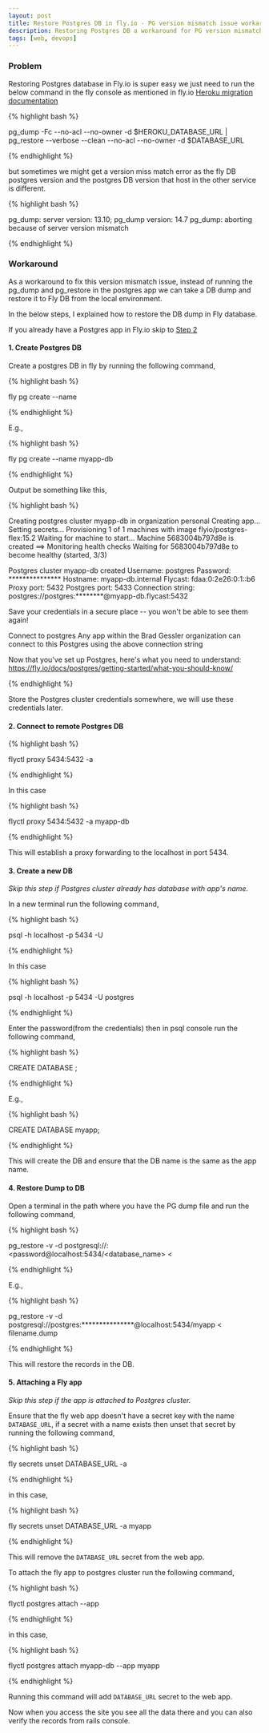 ```yaml
---
layout: post
title: Restore Postgres DB in fly.io - PG version mismatch issue workaround
description: Restoring Postgres DB a workaround for PG version mismatch issue in fly.io
tags: [web, devops]
---
```


### Problem

Restoring Postgres database in Fly.io is super easy we just need to run the below command in the fly console as mentioned in fly.io [Heroku migration documentation](https://fly.io/docs/rails/getting-started/migrate-from-heroku/#transfer-the-database)

{% highlight bash %}

pg_dump -Fc --no-acl --no-owner -d $HEROKU_DATABASE_URL | pg_restore --verbose --clean --no-acl --no-owner -d $DATABASE_URL

{% endhighlight %}

but sometimes we might get a version miss match error as the fly DB postgres version and the postgres DB version that host in the other service is different.

{% highlight bash %}

pg_dump: server version: 13.10; pg_dump version: 14.7
pg_dump: aborting because of server version mismatch

{% endhighlight %}

### Workaround

As a workaround to fix this version mismatch issue, instead of running the pg_dump and pg_restore in the postgres app we can take a DB dump and restore it to Fly DB from the local environment.

In the below steps, I explained how to restore the DB dump in Fly database.

If you already have a Postgres app in Fly.io skip to [Step 2](#2-connect-to-remote-postgres-db)

#### 1. Create Postgres DB

Create a postgres DB in fly by running the following command,

{% highlight bash %}

fly pg create --name <app name>

{% endhighlight %}

E.g.,

{% highlight bash %}

fly pg create --name myapp-db

{% endhighlight %}


Output be something like this,

{% highlight bash %}

Creating postgres cluster myapp-db in organization personal
Creating app...
Setting secrets...
Provisioning 1 of 1 machines with image flyio/postgres-flex:15.2
Waiting for machine to start...
Machine 5683004b797d8e is created
==> Monitoring health checks
  Waiting for 5683004b797d8e to become healthy (started, 3/3)

Postgres cluster myapp-db created
  Username:    postgres
  Password:    ***************
  Hostname:    myapp-db.internal
  Flycast:     fdaa:0:2e26:0:1::b6
  Proxy port:  5432
  Postgres port:  5433
  Connection string: postgres://postgres:********@myapp-db.flycast:5432

Save your credentials in a secure place -- you won't be able to see them again!

Connect to postgres
Any app within the Brad Gessler organization can connect to this Postgres using the above connection string

Now that you've set up Postgres, here's what you need to understand: https://fly.io/docs/postgres/getting-started/what-you-should-know/

{% endhighlight %}

Store the Postgres cluster credentials somewhere, we will use these credentials later.

#### 2. Connect to remote Postgres DB

{% highlight bash %}

flyctl proxy 5434:5432 -a <DB app name>

{% endhighlight %}

In this case

{% highlight bash %}

flyctl proxy 5434:5432 -a myapp-db

{% endhighlight %}

This will establish a proxy forwarding to the localhost in port 5434.

#### 3. Create a new DB

*Skip this step if Postgres cluster already has database with app's name.*

In a new terminal run the following command,

{% highlight bash %}

  psql -h localhost -p 5434 -U <User name from credential>

{% endhighlight %}

In this case

{% highlight bash %}

  psql -h localhost -p 5434 -U postgres

{% endhighlight %}

Enter the password(from the credentials) then in psql console run the following command,

{% highlight bash %}

CREATE DATABASE <web app name>;

{% endhighlight %}

E.g.,

{% highlight bash %}

CREATE DATABASE myapp;

{% endhighlight %}

This will create the DB and ensure that the DB name is the same as the app name.

#### 4. Restore Dump to DB

Open a terminal in the path where you have the PG dump file and run the following command,

{% highlight bash %}

pg_restore -v -d postgresql://<user>:<password@localhost:5434/<database_name> <  <pg dump file path>

{% endhighlight %}

E.g.,

{% highlight bash %}

pg_restore -v -d postgresql://postgres:***************@localhost:5434/myapp < filename.dump

{% endhighlight %}

This will restore the records in the DB.

#### 5. Attaching a Fly app

*Skip this step if the app is attached to Postgres cluster.*

Ensure that the fly web app doesn't have a secret key with the name `DATABASE_URL`, if a secret with a name exists then unset that secret by running the following command,

{% highlight bash %}

 fly secrets unset DATABASE_URL -a <web app name>

{% endhighlight %}

in this case,

{% highlight bash %}

 fly secrets unset DATABASE_URL -a myapp

{% endhighlight %}

This will remove the `DATABASE_URL` secret from the web app.

To attach the fly app to postgres cluster run the following command,

{% highlight bash %}

flyctl postgres attach <DB app name> --app <web app name>

{% endhighlight %}

in this case,

{% highlight bash %}

flyctl postgres attach myapp-db --app myapp

{% endhighlight %}

Running this command will add `DATABASE_URL` secret to the web app.

Now when you access the site you see all the data there and you can also verify the records from rails console. 